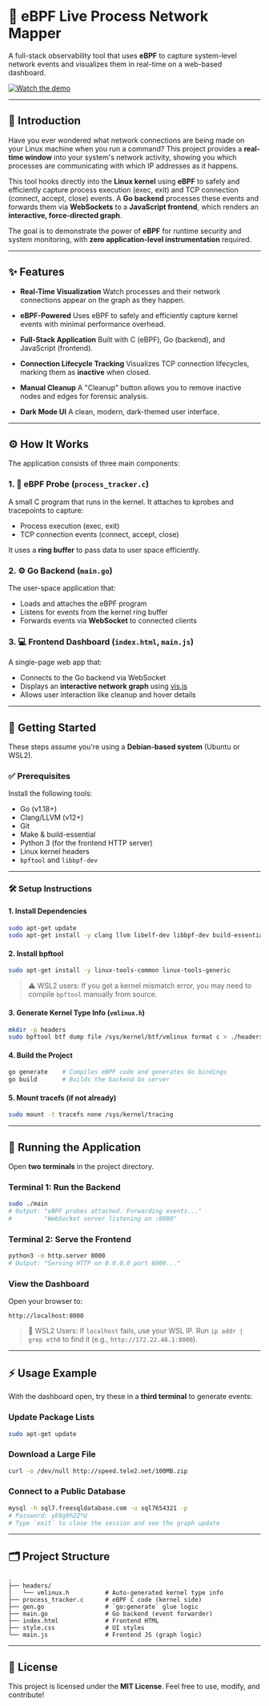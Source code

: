 
# 🧠 eBPF Live Process Network Mapper

A full-stack observability tool that uses **eBPF** to capture system-level network events and visualizes them in real-time on a web-based dashboard.

[![Watch the demo](https://img.youtube.com/vi/uUEcFL2l7kk/hqdefault.jpg)](https://youtu.be/uUEcFL2l7kk)

---

## 📌 Introduction

Have you ever wondered what network connections are being made on your Linux machine when you run a command?
This project provides a **real-time window** into your system's network activity, showing you which processes are communicating with which IP addresses as it happens.

This tool hooks directly into the **Linux kernel** using **eBPF** to safely and efficiently capture process execution (exec, exit) and TCP connection (connect, accept, close) events. A **Go backend** processes these events and forwards them via **WebSockets** to a **JavaScript frontend**, which renders an **interactive, force-directed graph**.

The goal is to demonstrate the power of **eBPF** for runtime security and system monitoring, with **zero application-level instrumentation** required.

---

## ✨ Features

* **Real-Time Visualization**
  Watch processes and their network connections appear on the graph as they happen.

* **eBPF-Powered**
  Uses eBPF to safely and efficiently capture kernel events with minimal performance overhead.

* **Full-Stack Application**
  Built with C (eBPF), Go (backend), and JavaScript (frontend).

* **Connection Lifecycle Tracking**
  Visualizes TCP connection lifecycles, marking them as **inactive** when closed.

* **Manual Cleanup**
  A "Cleanup" button allows you to remove inactive nodes and edges for forensic analysis.

* **Dark Mode UI**
  A clean, modern, dark-themed user interface.

---

## ⚙️ How It Works

The application consists of three main components:

### 1. 🧬 eBPF Probe (`process_tracker.c`)

A small C program that runs in the kernel. It attaches to kprobes and tracepoints to capture:

* Process execution (exec, exit)
* TCP connection events (connect, accept, close)

It uses a **ring buffer** to pass data to user space efficiently.

### 2. ⚙️ Go Backend (`main.go`)

The user-space application that:

* Loads and attaches the eBPF program
* Listens for events from the kernel ring buffer
* Forwards events via **WebSocket** to connected clients

### 3. 💻 Frontend Dashboard (`index.html`, `main.js`)

A single-page web app that:

* Connects to the Go backend via WebSocket
* Displays an **interactive network graph** using [vis.js](https://visjs.org/)
* Allows user interaction like cleanup and hover details

---

## 🚀 Getting Started

These steps assume you're using a **Debian-based system** (Ubuntu or WSL2).

### ✅ Prerequisites

Install the following tools:

* Go (v1.18+)
* Clang/LLVM (v12+)
* Git
* Make & build-essential
* Python 3 (for the frontend HTTP server)
* Linux kernel headers
* `bpftool` and `libbpf-dev`

---

### 🛠️ Setup Instructions

#### 1. Install Dependencies

```bash
sudo apt-get update
sudo apt-get install -y clang llvm libelf-dev libbpf-dev build-essential gcc-multilib
```

#### 2. Install bpftool

```bash
sudo apt-get install -y linux-tools-common linux-tools-generic
```

> ⚠️ WSL2 users: If you get a kernel mismatch error, you may need to compile `bpftool` manually from source.

#### 3. Generate Kernel Type Info (`vmlinux.h`)

```bash
mkdir -p headers
sudo bpftool btf dump file /sys/kernel/btf/vmlinux format c > ./headers/vmlinux.h
```

#### 4. Build the Project

```bash
go generate    # Compiles eBPF code and generates Go bindings
go build       # Builds the backend Go server
```

#### 5. Mount tracefs (if not already)

```bash
sudo mount -t tracefs none /sys/kernel/tracing
```

---

## 🧪 Running the Application

Open **two terminals** in the project directory.

### Terminal 1: Run the Backend

```bash
sudo ./main
# Output: "eBPF probes attached. Forwarding events..."
#         "WebSocket server listening on :8080"
```

### Terminal 2: Serve the Frontend

```bash
python3 -m http.server 8000
# Output: "Serving HTTP on 0.0.0.0 port 8000..."
```

### View the Dashboard

Open your browser to:

```
http://localhost:8000
```

> 🐧 WSL2 Users: If `localhost` fails, use your WSL IP. Run `ip addr | grep eth0` to find it (e.g., `http://172.22.48.1:8000`).

---

## ⚡ Usage Example

With the dashboard open, try these in a **third terminal** to generate events:

### Update Package Lists

```bash
sudo apt-get update
```

### Download a Large File

```bash
curl -o /dev/null http://speed.tele2.net/100MB.zip
```

### Connect to a Public Database

```bash
mysql -h sql7.freesqldatabase.com -u sql7654321 -p
# Password: yE8g9h2Z*U
# Type `exit` to close the session and see the graph update
```

---

## 🗂️ Project Structure

```
.
├── headers/
│   └── vmlinux.h          # Auto-generated kernel type info
├── process_tracker.c      # eBPF C code (kernel side)
├── gen.go                 # `go:generate` glue logic
├── main.go                # Go backend (event forwarder)
├── index.html             # Frontend HTML
├── style.css              # UI styles
└── main.js                # Frontend JS (graph logic)
```

---

## 📄 License

This project is licensed under the **MIT License**.
Feel free to use, modify, and contribute!


